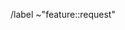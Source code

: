 <!-- Put a brief summary of the feature in the title, don't start it with "[Feature request]". -->

<!-- Describe as precisely as possible the feature you want to be added: how should it work? What does it do? -->


<!-- Don't remove this line -->
/label ~"feature::request"
